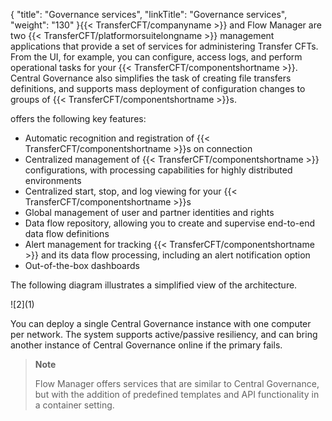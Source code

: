 {
    "title": "Governance services",
    "linkTitle": "Governance services",
    "weight": "130"
}{{< TransferCFT/companyname  >}} and Flow Manager are two {{< TransferCFT/platformorsuitelongname  >}} management applications that provide a set of services for administering Transfer CFTs. From the UI, for example, you can configure, access logs, and perform operational tasks for your {{< TransferCFT/componentshortname  >}}. Central Governance also simplifies the task of creating file transfers definitions, and supports mass deployment of configuration changes to groups of {{< TransferCFT/componentshortname  >}}s.

offers the following key features:

- Automatic recognition and registration of {{< TransferCFT/componentshortname >}}s on connection
- Centralized management of {{< TransferCFT/componentshortname >}} configurations, with processing capabilities for highly distributed environments
- Centralized start, stop, and log viewing for your {{< TransferCFT/componentshortname >}}s
- Global management of user and partner identities and rights
- Data flow repository, allowing you to create and supervise end-to-end data flow definitions
- Alert management for tracking {{< TransferCFT/componentshortname >}} and its data flow processing, including an alert notification option
- Out-of-the-box dashboards

The following diagram illustrates a simplified view of the architecture.

![$2]($1)

You can deploy a single Central Governance instance with one computer per network. The system supports active/passive resiliency, and can bring another instance of Central Governance online if the primary fails.

> **Note**
>
> Flow Manager offers services that are similar to Central Governance, but with the addition of predefined templates and API functionality in a container setting.
